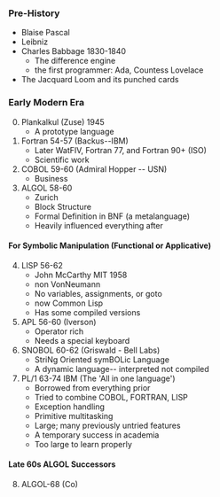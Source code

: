 ### Pre-History
- Blaise Pascal
- Leibniz
- Charles Babbage 1830-1840
	- The difference engine
	- the first programmer: Ada, Countess Lovelace
- The Jacquard Loom and its punched cards
### Early Modern Era
0. Plankalkul (Zuse) 1945
	- A prototype language
1. Fortran 54-57 (Backus--IBM)
	- Later WatFIV, Fortran 77, and Fortran 90+ (ISO)
	- Scientific work
2. COBOL 59-60 (Admiral Hopper -- USN)
	- Business
3. ALGOL 58-60
	- Zurich
	- Block Structure
	- Formal Definition in BNF (a metalanguage)
	- Heavily influenced everything after
#### For Symbolic Manipulation (Functional or Applicative)
4. LISP 56-62
	- John McCarthy MIT 1958
	- non VonNeumann
	- No variables, assignments, or goto
	- now Common Lisp
	- Has some compiled versions
5. APL 56-60 (Iverson)
	- Operator rich
	- Needs a special keyboard
6. SNOBOL 60-62 (Griswald - Bell Labs)
	- StriNg Oriented symBOLic Language
	- A dynamic language-- interpreted not compiled
7. PL/1 63-74 IBM (The 'All in one language')
	- Borrowed from everything prior
	- Tried to combine COBOL, FORTRAN, LISP
	- Exception handling
	- Primitive multitasking
	- Large; many previously untried features
	- A temporary success in academia
	- Too large to learn properly
#### Late 60s ALGOL Successors
8. ALGOL-68 (Co)